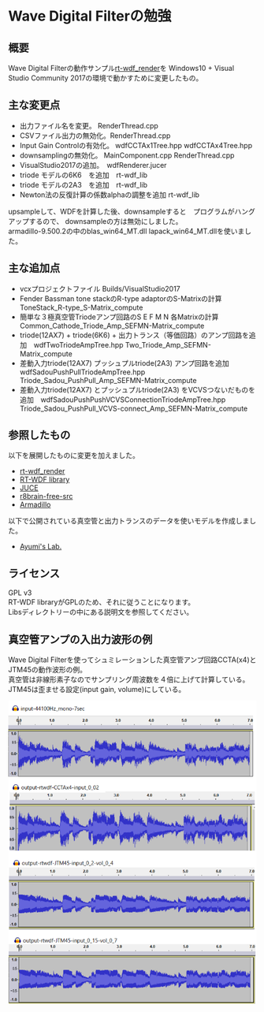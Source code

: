 # Wave Digital Filterの勉強

## 概要  

Wave Digital Filterの動作サンプル[rt-wdf_render](https://github.com/RT-WDF/rt-wdf_renderer)を
Windows10 + Visual Studio Community 2017の環境で動かすために変更したもの。 


## 主な変更点  

- 出力ファイル名を変更。   RenderThread.cpp
- CSVファイル出力の無効化。RenderThread.cpp
- Input Gain Controlの有効化。 wdfCCTAx1Tree.hpp wdfCCTAx4Tree.hpp
- downsamplingの無効化。 MainComponent.cpp RenderThread.cpp
- VisualStudio2017の追加。　wdfRenderer.jucer
- triode モデルの6K6　を追加　rt-wdf_lib  
- triode モデルの2A3　を追加　rt-wdf_lib  
- Newton法の反復計算の係数alphaの調整を追加 rt-wdf_lib  

upsampleして、WDFを計算した後、downsampleすると　プログラムがハングアップするので、
downsampleの方は無効にしました。   
armadillo-9.500.2の中のblas_win64_MT.dll lapack_win64_MT.dllを使いました。  

## 主な追加点  

- vcxプロジェクトファイル Builds/VisualStudio2017  
- Fender Bassman tone stackのR-type adaptorのS-Matrixの計算  ToneStack_R-type_S-Matrix_compute  
- 簡単な３極真空管Triodeアンプ回路のS E F M N 各Matrixの計算　Common_Cathode_Triode_Amp_SEFMN-Matrix_compute  
- triode(12AX7) + triode(6K6) + 出力トランス（等価回路）のアンプ回路を追加　wdfTwoTriodeAmpTree.hpp Two_Triode_Amp_SEFMN-Matrix_compute  
- 差動入力triode(12AX7) プッシュプルtriode(2A3) アンプ回路を追加　wdfSadouPushPullTriodeAmpTree.hpp Triode_Sadou_PushPull_Amp_SEFMN-Matrix_compute  
- 差動入力triode(12AX7) とプッシュプルtriode(2A3) をVCVSつないだものを追加　wdfSadouPushPushVCVSConnectionTriodeAmpTree.hpp Triode_Sadou_PushPull_VCVS-connect_Amp_SEFMN-Matrix_compute  

## 参照したもの  

以下を展開したものに変更を加えました。  

- [rt-wdf_render](https://github.com/RT-WDF/rt-wdf_renderer)
- [RT-WDF library](https://github.com/RT-WDF/rt-wdf_lib)
- [JUCE](https://github.com/WeAreROLI/JUCE)
- [r8brain-free-src](https://github.com/avaneev/r8brain-free-src)
- [Armadillo](http://arma.sourceforge.net/download.html)


以下で公開されている真空管と出力トランスのデータを使いモデルを作成しました。   

- [Ayumi's Lab.](http://ayumi.cava.jp/audio/index.html)

## ライセンス  
GPL v3  
RT-WDF libraryがGPLのため、それに従うことになります。   
Libsディレクトリーの中にある説明文を参照してください。  

## 真空管アンプの入出力波形の例  　

Wave Digital Filterを使ってシュミレーションした真空管アンプ回路CCTA(x4)とJTM45の動作波形の例。  
真空管は非線形素子なのでサンプリング周波数を４倍に上げて計算している。  
JTM45は歪ませる設定(input gain, volume)にしている。  

![figure1](in_output_wav_comparison.png)  
  
  




